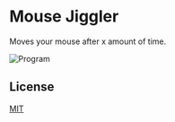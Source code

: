 # Mouse Jiggler
Moves your mouse after x amount of time.

![Program](https://raw.githubusercontent.com/minusnolldag/Mouse-Jiggler/main/img/mouse-jiggler.png)

## License

[MIT](https://github.com/minusnolldag/Mouse-Jiggler/blob/main/LICENSE/)